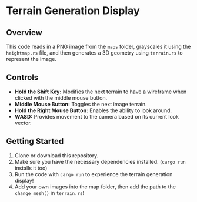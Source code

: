 # Terrain Generation Display

## Overview 

This code reads in a PNG image from the `maps` folder, grayscales it using the `heightmap.rs` file, and then generates a 3D geometry using `terrain.rs` to represent the image.

## Controls

- **Hold the Shift Key:** Modifies the next terrain to have a wireframe when clicked with the middle mouse button. 
- **Middle Mouse Button:** Toggles the next image terrain. 
- **Hold the Right Mouse Button:** Enables the ability to look around.
- **WASD:** Provides movement to the camera based on its current look vector.

## Getting Started

1. Clone or download this repository.
2. Make sure you have the necessary dependencies installed. (`cargo run` installs it too)
3. Run the code with `cargo run` to experience the terrain generation display!
4. Add your own images into the map folder, then add the path to the `change_mesh()` in `terrain.rs`! 
